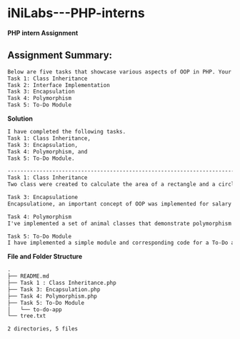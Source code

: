 # iNiLabs---PHP-interns

**PHP intern Assignment**  
  
Assignment Summary:  
------------------------------------------------------------------------------------------------------------
```txt
Below are five tasks that showcase various aspects of OOP in PHP. Your task is to complete three of these assignments including task 5. You can choose the tasks that align with your strengths and interests. Don't hesitate to submit even if you could not succeed to do the assignment completely. Just send us whatever the progress is.  
Task 1: Class Inheritance  
Task 2: Interface Implementation  
Task 3: Encapsulation  
Task 4: Polymorphism  
Task 5: To-Do Module
``` 

  
**Solution**  
```txt
I have completed the following tasks.  
Task 1: Class Inheritance,  
Task 3: Encapsulation,   
Task 4: Polymorphism, and  
Task 5: To-Do Module. 

-----------------------------------------------------------------------------------------------------------  
Task 1: Class Inheritance  
Two class were created to calculate the area of a rectangle and a circle.   

Task 3: Encapsulatione    
Encapsulatione, an important concept of OOP was implemented for salary of employees.   

Task 4: Polymorphism  
I've implemented a set of animal classes that demonstrate polymorphism by overriding a method for making sounds.  

Task 5: To-Do Module  
I have implemented a simple module and corresponding code for a To-Do app.
```


**File and Folder Structure**
 

```txt
.
├── README.md
├── Task 1 : Class Inheritance.php
├── Task 3: Encapsulation.php
├── Task 4: Polymorphism.php
├── Task 5: To-Do Module
│   └── to-do-app
└── tree.txt

2 directories, 5 files

